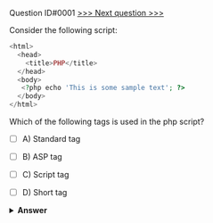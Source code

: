Question ID#0001 [>>> Next question >>>](0002.md) 

Consider the following script:

```php
<html>
  <head>
    <title>PHP</title>
  </head>
  <body>
   <?php echo 'This is some sample text'; ?>
  </body>
</html>
```
Which of the following tags is used in the php script?

- [ ] A) Standard tag
- [ ] B) ASP tag
- [ ] C) Script tag
- [ ] D) Short tag


<details><summary><b>Answer</b></summary>
<p>
  Answer: <strong>A</strong>
</p>
</details>
